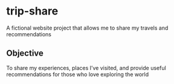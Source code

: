# trip-share
A fictional website project that allows me to share my travels and recommendations
## Objective
To share my experiences, places I’ve visited, and provide useful recommendations for those who love exploring the world
